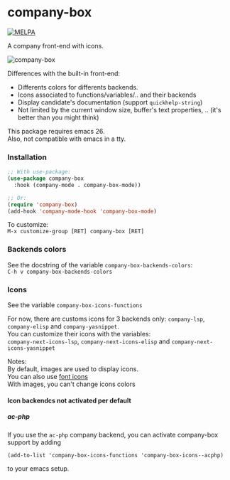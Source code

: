 
# company-box
[![MELPA](http://melpa.org/packages/company-box-badge.svg)](http://melpa.org/#/company-box)

A company front-end with icons.  

![company-box](company-box.png)

Differences with the built-in front-end:  
- Differents colors for differents backends.
- Icons associated to functions/variables/.. and their backends
- Display candidate's documentation (support `quickhelp-string`)
- Not limited by the current window size, buffer's text properties, .. (it's better than you might think)

This package requires emacs 26.  
Also, not compatible with emacs in a tty.  

### Installation
``` el
;; With use-package:
(use-package company-box
  :hook (company-mode . company-box-mode))

;; Or:
(require 'company-box)
(add-hook 'company-mode-hook 'company-box-mode)
```

To customize:  
`M-x customize-group [RET] company-box [RET]`   

### Backends colors

See the docstring of the variable `company-box-backends-colors`:  
`C-h v company-box-backends-colors`

### Icons

See the variable `company-box-icons-functions`  

For now, there are customs icons for 3 backends only: `company-lsp`, `company-elisp` and `company-yasnippet`.  
You can customize their icons with the variables:  
`company-next-icons-lsp`, `company-next-icons-elisp` and `company-next-icons-yasnippet`

Notes:  
By default, images are used to display icons.  
You can also use [font icons](https://github.com/sebastiencs/company-box/wiki/icons)  
With images, you can't change icons colors

#### Icon backendcs not activated per default

##### ac-php

If you use the `ac-php` company backend, you can activate company-box support by adding

    (add-to-list 'company-box-icons-functions 'company-box-icons--acphp)

to your emacs setup.
